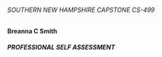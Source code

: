 ###### SOUTHERN NEW HAMPSHIRE CAPSTONE CS-499 
#### Breanna C Smith

####  *PROFESSIONAL SELF ASSESSMENT*
